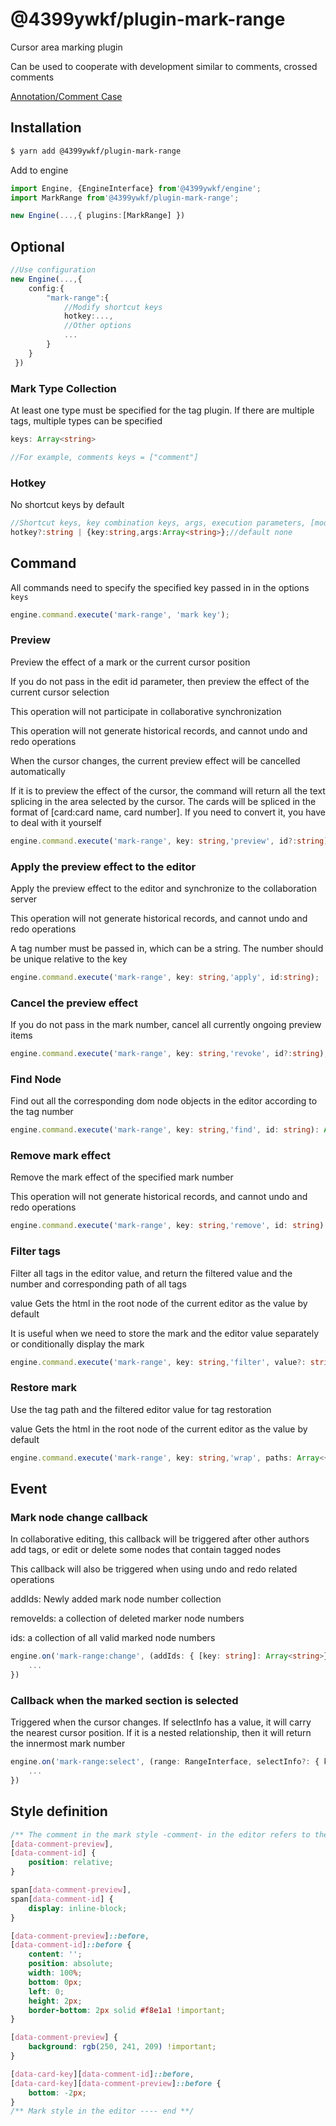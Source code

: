 # @4399ywkf/plugin-mark-range

Cursor area marking plugin

Can be used to cooperate with development similar to comments, crossed comments

[Annotation/Comment Case](https://github.com/big-camel/am-editor/blob/master/docs/demo/comment/index.tsx)

## Installation

```bash
$ yarn add @4399ywkf/plugin-mark-range
```

Add to engine

```ts
import Engine, {EngineInterface} from'@4399ywkf/engine';
import MarkRange from'@4399ywkf/plugin-mark-range';

new Engine(...,{ plugins:[MarkRange] })
```

## Optional

```ts
//Use configuration
new Engine(...,{
    config:{
        "mark-range":{
            //Modify shortcut keys
            hotkey:...,
            //Other options
            ...
        }
    }
 })
```

### Mark Type Collection

At least one type must be specified for the tag plugin. If there are multiple tags, multiple types can be specified

```ts
keys: Array<string>

//For example, comments keys = ["comment"]
```

### Hotkey

No shortcut keys by default

```ts
//Shortcut keys, key combination keys, args, execution parameters, [mode?: string, value?: string] Language mode: optional, code text: optional
hotkey?:string | {key:string,args:Array<string>};//default none
```

## Command

All commands need to specify the specified key passed in in the options `keys`

```ts
engine.command.execute('mark-range', 'mark key');
```

### Preview

Preview the effect of a mark or the current cursor position

If you do not pass in the edit id parameter, then preview the effect of the current cursor selection

This operation will not participate in collaborative synchronization

This operation will not generate historical records, and cannot undo and redo operations

When the cursor changes, the current preview effect will be cancelled automatically

If it is to preview the effect of the cursor, the command will return all the text splicing in the area selected by the cursor. The cards will be spliced ​​in the format of [card:card name, card number]. If you need to convert it, you have to deal with it yourself

```ts
engine.command.execute('mark-range', key: string,'preview', id?:string): string | undefined;
```

### Apply the preview effect to the editor

Apply the preview effect to the editor and synchronize to the collaboration server

This operation will not generate historical records, and cannot undo and redo operations

A tag number must be passed in, which can be a string. The number should be unique relative to the key

```ts
engine.command.execute('mark-range', key: string,'apply', id:string);
```

### Cancel the preview effect

If you do not pass in the mark number, cancel all currently ongoing preview items

```ts
engine.command.execute('mark-range', key: string,'revoke', id?:string);
```

### Find Node

Find out all the corresponding dom node objects in the editor according to the tag number

```ts
engine.command.execute('mark-range', key: string,'find', id: string): Array<NodeInterface>;
```

### Remove mark effect

Remove the mark effect of the specified mark number

This operation will not generate historical records, and cannot undo and redo operations

```ts
engine.command.execute('mark-range', key: string,'remove', id: string)
```

### Filter tags

Filter all tags in the editor value, and return the filtered value and the number and corresponding path of all tags

value Gets the html in the root node of the current editor as the value by default

It is useful when we need to store the mark and the editor value separately or conditionally display the mark

```ts
engine.command.execute('mark-range', key: string,'filter', value?: string): {value: string, paths: Array<{ id: Array<string>, path: Array<Path>} >}
```

### Restore mark

Use the tag path and the filtered editor value for tag restoration

value Gets the html in the root node of the current editor as the value by default

```ts
engine.command.execute('mark-range', key: string,'wrap', paths: Array<{ id: Array<string>, path: Array<Path>}>, value?: string): string
```

## Event

### Mark node change callback

In collaborative editing, this callback will be triggered after other authors add tags, or edit or delete some nodes that contain tagged nodes

This callback will also be triggered when using undo and redo related operations

addIds: Newly added mark node number collection

removeIds: a collection of deleted marker node numbers

ids: a collection of all valid marked node numbers

```ts
engine.on('mark-range:change', (addIds: { [key: string]: Array<string>},removeIds: { [key: string]: Array<string>},ids: { [key:string] : Array<string> }) => {
	...
})
```

### Callback when the marked section is selected

Triggered when the cursor changes. If selectInfo has a value, it will carry the nearest cursor position. If it is a nested relationship, then it will return the innermost mark number

```ts
engine.on('mark-range:select', (range: RangeInterface, selectInfo?: { key: string, id: string}) => {
	...
})
```

## Style definition

```css
/** The comment in the mark style -comment- in the editor refers to the key configured in the mark ---- start **/
[data-comment-preview],
[data-comment-id] {
	position: relative;
}

span[data-comment-preview],
span[data-comment-id] {
	display: inline-block;
}

[data-comment-preview]::before,
[data-comment-id]::before {
	content: '';
	position: absolute;
	width: 100%;
	bottom: 0px;
	left: 0;
	height: 2px;
	border-bottom: 2px solid #f8e1a1 !important;
}

[data-comment-preview] {
	background: rgb(250, 241, 209) !important;
}

[data-card-key][data-comment-id]::before,
[data-card-key][data-comment-preview]::before {
	bottom: -2px;
}
/** Mark style in the editor ---- end **/
```
